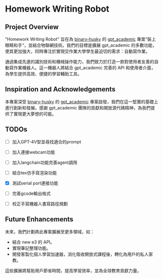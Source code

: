 # Homework Writing Robot

## Project Overview
"Homework Writing Robot" 旨在為 [binary-husky](https://github.com/binary-husky) 的 [gpt_academic](https://github.com/binary-husky/gpt_academic) 專案“裝上眼睛和手”，並結合物聯網技術。我們的目標是擴展 gpt_academic 的多數功能，使其更加強大，同時專注於實現交作業大學學生最迫切的需求：自動寫作業。

通過集成先進的識別技術和機械操作能力，我們致力於打造一款對使用者友善的自動寫作業機器人。這一機器人將結合 gpt_academic 完善的 API 和使用者介面，為學生提供高效、便捷的學習輔助工具。

## Inspiration and Acknowledgements
本專案深受 [binary-husky](https://github.com/binary-husky) 的 [gpt_academic](https://github.com/binary-husky/gpt_academic) 專案啟發，我們在這一堅實的基礎上進行創新和發展。感謝 gpt_academic 團隊的貢獻和開放源代碼精神，為我們提供了實現更大夢想的可能。

## TODOs
- [ ] 加入GPT-4V型並尋找適合的prompt
- [ ] 加入連接webcam功能
- [ ] 加入langchain功能完善agent調用
- [ ] 結合tex仿手寫渲染功能
- [x] 測試serial port連接功能
- [ ] 完善gcode輸出格式
- [ ] 校正手寫機器人書寫路徑規劃



## Future Enhancements
未來，我們計劃將此專案擴展至更多領域，如：
- 結合 new e3 的 API。
- 實現筆記整理功能。
- 開發客製化個人學習加速器，消化吸收開放式課程後，轉化為用戶的私人家教。

這些擴展將幫助用戶節省時間，提高學習效率，並為全球教育貢獻力量。

